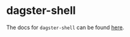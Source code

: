 # dagster-shell

The docs for `dagster-shell` can be found
[here](https://docs.dagster.io/apidocs/libraries/dagster_shell).
